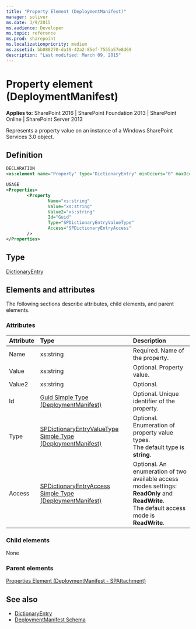 ```yaml
---
title: "Property Element (DeploymentManifest)"
manager: soliver
ms.date: 3/9/2015
ms.audience: Developer
ms.topic: reference
ms.prod: sharepoint
ms.localizationpriority: medium
ms.assetid: bb088270-da19-42a2-85ef-7555a57e8d69
description: "Last modified: March 09, 2015"
---
```


# Property element (DeploymentManifest)

**Applies to:** SharePoint 2016 | SharePoint Foundation 2013 | SharePoint Online | SharePoint Server 2013 
  
Represents a property value on an instance of a Windows SharePoint Services 3.0 object.

## Definition

```XML
DECLARATION
<xs:element name="Property" type="DictionaryEntry" minOccurs="0" maxOccurs="unbounded" />

USAGE
<Properties>
        <Property
                Name="xs:string"
                Value="xs:string"
                Value2="xs:string"
                Id="Guid"
                Type="SPDictionaryEntryValueType"
                Access="SPDictionaryEntryAccess"
        />
</Properties>

```

## Type

[DictionaryEntry](https://msdn.microsoft.com/library/System.Collections.DictionaryEntry.aspx)
  
## Elements and attributes

The following sections describe attributes, child elements, and parent elements.

### Attributes

|**Attribute**|**Type**|**Description**|
|:-----|:-----|:-----|
|Name  <br/> |xs:string  <br/> |Required. Name of the property.  <br/> |
|Value  <br/> |xs:string  <br/> |Optional. Property value.  <br/> |
|Value2  <br/> |xs:string  <br/> |Optional.  <br/> |
|Id  <br/> |[Guid Simple Type (DeploymentManifest)](guid-simple-type-deploymentmanifest.md) <br/> |Optional. Unique identifier of the property.  <br/> |
|Type  <br/> |[SPDictionaryEntryValueType Simple Type (DeploymentManifest)](spdictionaryentryvaluetype-simple-type-deploymentmanifest.md) <br/> |Optional. Enumeration of property value types.  <br/> The default type is **string**.  <br/> |
|Access  <br/> |[SPDictionaryEntryAccess Simple Type (DeploymentManifest)](spdictionaryentryaccess-simple-type-deploymentmanifest.md) <br/> |Optional. An enumeration of two available access modes settings: **ReadOnly** and **ReadWrite**.  <br/> The default access mode is **ReadWrite**.  <br/> |
   
### Child elements

None
   
### Parent elements

[Properties Element (DeploymentManifest - SPAttachment)](properties-element-deploymentmanifestspattachment.md)
   
## See also

- [DictionaryEntry](https://msdn.microsoft.com/library/System.Collections.DictionaryEntry.aspx)
- [DeploymentManifest Schema](deploymentmanifest-schema.md)

